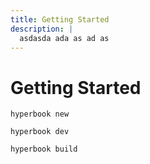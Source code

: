 ```yaml
---
title: Getting Started
description: |
  asdasda ada as ad as
---
```


# Getting Started

```
hyperbook new
```

```
hyperbook dev
```

```
hyperbook build
```
